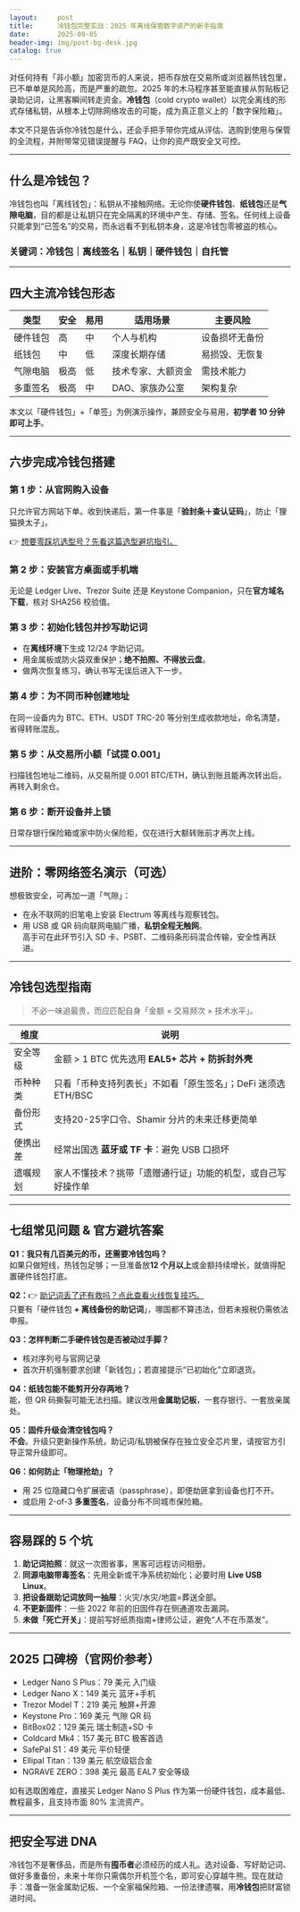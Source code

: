 ```yaml
---
layout:     post
title:      冷钱包完整实战：2025 年离线保管数字资产的新手指南
date:       2025-09-05
header-img: img/post-bg-desk.jpg
catalog: true
---
```


对任何持有「非小额」加密货币的人来说，把币存放在交易所或浏览器热钱包里，已不单单是风险高，而是严重的疏忽。2025 年的木马程序甚至能直接从剪贴板记录助记词，让黑客瞬间转走资金。**冷钱包**（cold crypto wallet）以完全离线的形式存储私钥，从根本上切除网络攻击的可能，成为真正意义上的「数字保险箱」。

本文不只是告诉你冷钱包是什么，还会手把手带你完成从评估、选购到使用与保管的全流程，并附带常见错误提醒与 FAQ，让你的资产既安全又可控。

---

## 什么是冷钱包？

冷钱包也叫「离线钱包」：私钥从不接触网络。无论你使**硬件钱包**、**纸钱包**还是**气隙电脑**，目的都是让私钥只在完全隔离的环境中产生、存储、签名。任何线上设备只能拿到“已签名”的交易，而永远看不到私钥本身，这是冷钱包零被盗的核心。

### 关键词：冷钱包｜离线签名｜私钥｜硬件钱包｜自托管

---

## 四大主流冷钱包形态

| 类型 | 安全 | 易用 | 适用场景 | 主要风险 |
| --- | --- | --- | --- | --- |
| 硬件钱包 | 高 | 中 | 个人与机构 | 设备损坏无备份 |
| 纸钱包 | 中 | 低 | 深度长期存储 | 易损毁、无恢复 |
| 气隙电脑 | 极高 | 低 | 技术专家、大额资金 | 需技术能力 |
| 多重签名 | 极高 | 中 | DAO、家族办公室 | 架构复杂 |

本文以「硬件钱包」+「单签」为例演示操作，兼顾安全与易用，**初学者 10 分钟即可上手**。

---

## 六步完成冷钱包搭建

### 第 1 步：从官网购入设备  
只允许官方网站下单。收到快递后，第一件事是「**验封条＋查认证码**」，防止「狸猫换太子」。

👉 [想要零踩坑选型号？先看这篇选型避坑指引。](https://okxdog.com/)

### 第 2 步：安装官方桌面或手机端  
无论是 Ledger Live、Trezor Suite 还是 Keystone Companion，只在**官方域名下载**，核对 SHA256 校验值。

### 第 3 步：初始化钱包并抄写助记词  
- 在**离线环境**下生成 12/24 字助记词。  
- 用金属板或防火袋双重保护；**绝不拍照、不得放云盘**。  
- 做两次恢复练习，确认书写无误后进入下一步。

### 第 4 步：为不同币种创建地址  
在同一设备内为 BTC、ETH、USDT TRC-20 等分别生成收款地址，命名清楚，省得转账混乱。

### 第 5 步：从交易所小额「**试提 0.001**」  
扫描钱包地址二维码，从交易所提 0.001 BTC/ETH，确认到账且能再次转出后，再转入剩余仓。

### 第 6 步：断开设备并上锁  
日常存银行保险箱或家中防火保险柜，仅在进行大额转账前才再次上线。

---

## 进阶：零网络签名演示（可选）

想极致安全，可再加一道「气隙」：  
- 在永不联网的旧笔电上安装 Electrum 等离线与观察钱包。  
- 用 USB 或 QR 码向联网电脑广播，**私钥全程无触网**。  
高手可在此环节引入 SD 卡、PSBT、二维码条形码混合传输，安全性再跃进。

---

## 冷钱包选型指南

> 不必一味追最贵，而应匹配自身「金额 × 交易频次 × 技术水平」。

维度 | 说明
--- | ---
安全等级 | 金额 > 1 BTC 优先选用 **EAL5+ 芯片 + 防拆封外壳**
币种种类 | 只看「币种支持列表长」不如看「原生签名」；DeFi 迷须选 ETH/BSC
备份形式 | 支持20-25字口令、Shamir 分片的未来迁移更简单
便携出差 | 经常出国选 **蓝牙或 TF 卡**：避免 USB 口损坏
遗嘱规划 | 家人不懂技术？挑带「遗赠通行证」功能的机型，或自己写好操作单

---

## 七组常见问题 & 官方避坑答案

**Q1：我只有几百美元的币，还需要冷钱包吗？**  
如果只做短线，热钱包足够；一旦准备放**12 个月以上**或金额持续增长，就值得配置硬件钱包打底。

**Q2：**👉 [助记词丢了还有救吗？点此查看火线恢复技巧。](https://okxdog.com/)  
只要有「硬件钱包 **+ 离线备份的助记词**」，哪国都不算违法，但若未报税仍需依法申报。

**Q3：怎样判断二手硬件钱包是否被动过手脚？**  
- 核对序列号与官网记录  
- 首次开机强制要求创建「新钱包」；若直接提示“已初始化”立即退货。

**Q4：纸钱包能不能剪开分存两地？**  
能，但 QR 码撕裂可能无法扫描。建议改用**金属助记板**，一套存银行、一套放亲属处。

**Q5：固件升级会清空钱包吗？**  
**不会**。升级只更新操作系统，助记词/私钥被保存在独立安全芯片里，请按官方引导正常升级即可。

**Q6：如何防止「物理抢劫」？**  
- 用 25 位隐藏口令扩展密语（passphrase），即便劫匪拿到设备也打不开。  
- 或启用 2-of-3 **多重签名**，设备分布不同城市保险箱。

---

## 容易踩的 5 个坑

1. **助记词拍照**：就这一次图省事，黑客可远程访问相册。  
2. **同源电脑带毒签名**：先用全新或干净系统初始化；必要时用 **Live USB Linux**。  
3. **把设备跟助记词放同一抽屉**：火灾/水灾/地震=葬送全部。  
4. **不更新固件**：一些 2022 年前的旧固件存在侧通道攻击漏洞。  
5. **未做「死亡开关」**：提前写好纸质指南+律师公证，避免“人不在币蒸发”。

---

## 2025 口碑榜（官网价参考）

- Ledger Nano S Plus：79 美元 入门级  
- Ledger Nano X：149 美元 蓝牙+手机  
- Trezor Model T：219 美元 触屏+开源  
- Keystone Pro：169 美元 气隙 QR 码  
- BitBox02：129 美元 瑞士制造+SD 卡  
- Coldcard Mk4：157 美元 BTC 极客首选  
- SafePal S1：49 美元 平价轻便  
- Ellipal Titan：139 美元 航空级铝合金  
- NGRAVE ZERO：398 美元 最高 EAL7 安全等级

如有选取困难症，直接买 Ledger Nano S Plus 作为第一份硬件钱包，成本最低、教程最多，且支持市面 80% 主流资产。

---

## 把安全写进 DNA

冷钱包不是奢侈品，而是所有**囤币者**必须经历的成人礼。选对设备、写好助记词、做好多重备份，未来十年你只需偶尔开机签个名，即可安心穿越牛熊。现在就动手：准备一张金属助记板、一个全家福保险箱、一份法律遗嘱，用**冷钱包**把财富锁进时间。